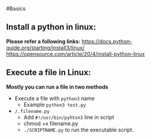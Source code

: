 #Basics 
## Install a python in linux:
 **Please refer a following links:**
	https://docs.python-guide.org/starting/install3/linux/
	https://opensource.com/article/20/4/install-python-linux


## Execute a file in Linux:
 **Mostly you can run a file in two methods**

* Execute a file with `python3` name
	* Example `python3 test.py`
* `/.filename.py`
	* Add `#!/usr/bin/pyhton3` line in script
	* chmod +x filename.py
	* `./SCRIPTNAME.py` to run the executable script.

 